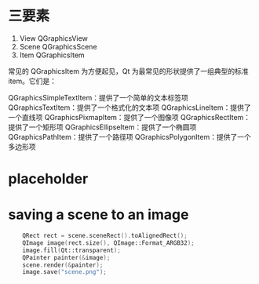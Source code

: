 # 三要素
1. View QGraphicsView
2. Scene QGraphicsScene
3. Item QGraphicsItem



常见的 QGraphicsItem
为方便起见，Qt 为最常见的形状提供了一组典型的标准 item。它们是：

QGraphicsSimpleTextItem：提供了一个简单的文本标签项
QGraphicsTextItem：提供了一个格式化的文本项
QGraphicsLineItem：提供了一个直线项
QGraphicsPixmapItem：提供了一个图像项
QGraphicsRectItem：提供了一个矩形项
QGraphicsEllipseItem：提供了一个椭圆项
QGraphicsPathItem：提供了一个路径项
QGraphicsPolygonItem：提供了一个多边形项

# placeholder

# saving a scene to an image

```cpp
    QRect rect = scene.sceneRect().toAlignedRect();
    QImage image(rect.size(), QImage::Format_ARGB32);
    image.fill(Qt::transparent);
    QPainter painter(&image);
    scene.render(&painter);
    image.save("scene.png");
```